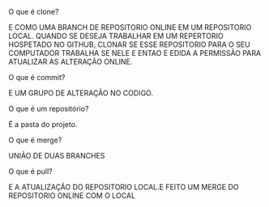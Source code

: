 O que é clone? 


E COMO UMA BRANCH DE REPOSITORIO ONLINE EM UM REPOSITORIO LOCAL.
QUANDO SE DESEJA TRABALHAR EM UM REPERTORIO HOSPETADO NO GITHUB,
CLONAR SE ESSE REPOSITORIO PARA O SEU COMPUTADOR TRABALHA SE NELE E
ENTAO E EDIDA A PERMISSÃO PARA ATUALIZAR AS ALTERAÇÃO ONLINE. 

O que é commit?

 E UM GRUPO DE ALTERAÇÃO NO CODIGO.

O que é um repositório?

É a pasta do projeto.

O que é merge?

UNIÃO DE DUAS BRANCHES

O que é pull?

E A ATUALIZAÇÃO DO REPOSITORIO LOCAL.E FEITO UM MERGE DO REPOSITORIO
ONLINE COM O LOCAL